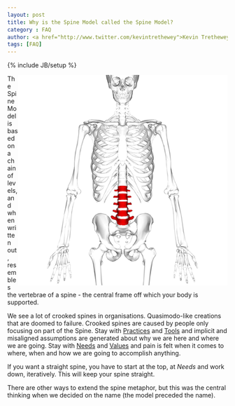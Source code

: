 ```yaml
---
layout: post
title: Why is the Spine Model called the Spine Model?
category : FAQ
author: <a href="http://www.twitter.com/kevintrethewey">Kevin Trethewey</a>
tags: [FAQ]
---
```

{% include JB/setup %}

<img align="right" alt="Spinal Column" src="/assets/images/spinalcolumn.png" style="max-width: 100%;" />

The Spine Model is based on a chain of levels, and when written out, resembles the vertebrae of a spine - the central frame off which your body is supported.

We see a lot of crooked spines in organisations. Quasimodo-like creations that are doomed to failure. Crooked spines are caused by people only focusing on part of the Spine. Stay with [Practices](/practices) and [Tools](/tools) and implicit and misaligned assumptions are generated about why we are here and where we are going. Stay with [Needs](/needs) and [Values](/values) and pain is felt when it comes to where, when and how we are going to accomplish anything.

If you want a straight spine, you have to start at the top, at *Needs* and work down, iteratively. This will keep your spine straight.

There are other ways to extend the spine metaphor, but this was the central thinking when we decided on the name (the model preceded the name).
